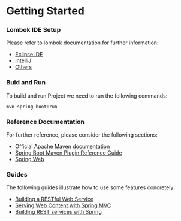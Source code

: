 # Getting Started

### Lombok IDE Setup

Please refer to lombok documentation for further information:

 - [Eclipse IDE](https://projectlombok.org/setup/eclipse)
 - [IntelliJ](https://projectlombok.org/setup/intellij)
 - [Others](https://projectlombok.org/setup/overview)

### Buid and Run

To build and run Project we need to run the following commands:

```$shell
mvn spring-boot:run
```

### Reference Documentation
For further reference, please consider the following sections:

* [Official Apache Maven documentation](https://maven.apache.org/guides/index.html)
* [Spring Boot Maven Plugin Reference Guide](https://docs.spring.io/spring-boot/docs/2.2.1.RELEASE/maven-plugin/)
* [Spring Web](https://docs.spring.io/spring-boot/docs/2.2.1.RELEASE/reference/htmlsingle/#boot-features-developing-web-applications)

### Guides
The following guides illustrate how to use some features concretely:

* [Building a RESTful Web Service](https://spring.io/guides/gs/rest-service/)
* [Serving Web Content with Spring MVC](https://spring.io/guides/gs/serving-web-content/)
* [Building REST services with Spring](https://spring.io/guides/tutorials/bookmarks/)

